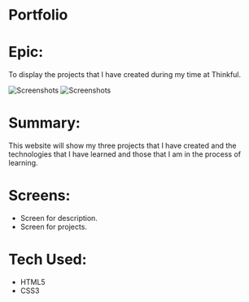 # Portfolio

# Epic: 
To display the projects that I have created during my time at Thinkful.

![Screenshots]()
![Screenshots]()

# Summary:
This website will show my three projects that I have created and the technologies that I have learned and those that I am in the process of learning.

# Screens:
- Screen for description.
- Screen for projects.

# Tech Used:
- HTML5
- CSS3
